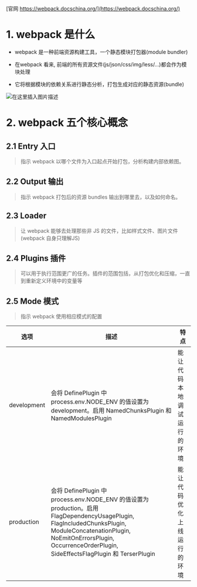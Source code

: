 
[官网 https://webpack.docschina.org/](https://webpack.docschina.org/)
# 1. webpack 是什么

- webpack 是一种前端资源构建工具，一个静态模块打包器(module bundler)

- 在webpack 看来, 前端的所有资源文件(js/json/css/img/less/...)都会作为模块处理

- 它将根据模块的依赖关系进行静态分析，打包生成对应的静态资源(bundle)

![在这里插入图片描述](https://img-blog.csdnimg.cn/20210127111257920.png?x-oss-process=image/watermark,type_ZmFuZ3poZW5naGVpdGk,shadow_10,text_aHR0cHM6Ly9ibG9nLmNzZG4ubmV0L3dlaXhpbl80NDk3MjAwOA==,size_16,color_FFFFFF,t_70#pic_center)

# 2. webpack 五个核心概念

## 2.1 Entry 入口

> 指示 webpack 以哪个文件为入口起点开始打包，分析构建内部依赖图。

## 2.2 Output 输出
> 指示 webpack 打包后的资源 bundles 输出到哪里去，以及如何命名。

## 2.3 Loader
> 让 webpack 能够去处理那些非 JS 的文件，比如样式文件、图片文件(webpack 自身只理解JS)

## 2.4 Plugins 插件
> 可以用于执行范围更广的任务。插件的范围包括，从打包优化和压缩，一直到重新定义环境中的变量等

## 2.5 Mode 模式


> 指示 webpack 使用相应模式的配置

选项|描述|特点
---|---|---
development|会将 DefinePlugin 中 process.env.NODE_ENV 的值设置为 development。启用 NamedChunksPlugin 和 NamedModulesPlugin|能让代码本地调试运行的环境
production|会将 DefinePlugin 中 process.env.NODE_ENV 的值设置为 production。启用 FlagDependencyUsagePlugin, FlagIncludedChunksPlugin, ModuleConcatenationPlugin, NoEmitOnErrorsPlugin, OccurrenceOrderPlugin, SideEffectsFlagPlugin 和 TerserPlugin	|能让代码优化上线运行的环境